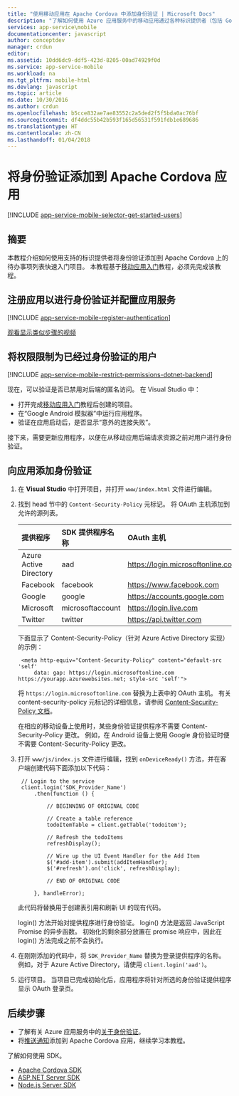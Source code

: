 ```yaml
---
title: "使用移动应用在 Apache Cordova 中添加身份验证 | Microsoft Docs"
description: "了解如何使用 Azure 应用服务中的移动应用通过各种标识提供者（包括 Google、Facebook、Twitter 和 Microsoft）对 Apache Cordova 应用用户进行身份验证。"
services: app-service\mobile
documentationcenter: javascript
author: conceptdev
manager: crdun
editor: 
ms.assetid: 10dd6dc9-ddf5-423d-8205-00ad74929f0d
ms.service: app-service-mobile
ms.workload: na
ms.tgt_pltfrm: mobile-html
ms.devlang: javascript
ms.topic: article
ms.date: 10/30/2016
ms.author: crdun
ms.openlocfilehash: b5cce832ae7ae83552c2a5ded2f5f5bda0ac76bf
ms.sourcegitcommit: df4ddc55b42b593f165d56531f591fdb1e689686
ms.translationtype: HT
ms.contentlocale: zh-CN
ms.lasthandoff: 01/04/2018
---
```

# <a name="add-authentication-to-your-apache-cordova-app"></a>将身份验证添加到 Apache Cordova 应用
[!INCLUDE [app-service-mobile-selector-get-started-users](../../includes/app-service-mobile-selector-get-started-users.md)]

## <a name="summary"></a>摘要
本教程介绍如何使用支持的标识提供者将身份验证添加到 Apache Cordova 上的待办事项列表快速入门项目。 本教程基于[移动应用入门]教程，必须先完成该教程。

## <a name="register"></a>注册应用以进行身份验证并配置应用服务
[!INCLUDE [app-service-mobile-register-authentication](../../includes/app-service-mobile-register-authentication.md)]

[观看显示类似步骤的视频](https://channel9.msdn.com/series/Azure-connected-services-with-Cordova/Azure-connected-services-task-8-Azure-authentication)

## <a name="permissions"></a>将权限限制为已经过身份验证的用户
[!INCLUDE [app-service-mobile-restrict-permissions-dotnet-backend](../../includes/app-service-mobile-restrict-permissions-dotnet-backend.md)]

现在，可以验证是否已禁用对后端的匿名访问。 在 Visual Studio 中：

* 打开完成[移动应用入门]教程后创建的项目。
* 在“Google Android 模拟器”中运行应用程序。
* 验证在应用启动后，是否显示“意外的连接失败”。

接下来，需要更新应用程序，以便在从移动应用后端请求资源之前对用户进行身份验证。

## <a name="add-authentication"></a>向应用添加身份验证
1. 在 **Visual Studio** 中打开项目，并打开 `www/index.html` 文件进行编辑。
2. 找到 head 节中的 `Content-Security-Policy` 元标记。  将 OAuth 主机添加到允许的源列表。

   | 提供程序 | SDK 提供程序名称 | OAuth 主机 |
   |:--- |:--- |:--- |
   | Azure Active Directory | aad | https://login.microsoftonline.com |
   | Facebook | facebook | https://www.facebook.com |
   | Google | google | https://accounts.google.com |
   | Microsoft | microsoftaccount | https://login.live.com |
   | Twitter | twitter | https://api.twitter.com |

    下面显示了 Content-Security-Policy（针对 Azure Active Directory 实现）的示例：

        <meta http-equiv="Content-Security-Policy" content="default-src 'self'
            data: gap: https://login.microsoftonline.com https://yourapp.azurewebsites.net; style-src 'self'">

    将 `https://login.microsoftonline.com` 替换为上表中的 OAuth 主机。  有关 content-security-policy 元标记的详细信息，请参阅 [Content-Security-Policy 文档]。

    在相应的移动设备上使用时，某些身份验证提供程序不需要 Content-Security-Policy 更改。  例如，在 Android 设备上使用 Google 身份验证时便不需要 Content-Security-Policy 更改。

3. 打开 `www/js/index.js` 文件进行编辑，找到 `onDeviceReady()` 方法，并在客户端创建代码下面添加以下代码：

        // Login to the service
        client.login('SDK_Provider_Name')
            .then(function () {

                // BEGINNING OF ORIGINAL CODE

                // Create a table reference
                todoItemTable = client.getTable('todoitem');

                // Refresh the todoItems
                refreshDisplay();

                // Wire up the UI Event Handler for the Add Item
                $('#add-item').submit(addItemHandler);
                $('#refresh').on('click', refreshDisplay);

                // END OF ORIGINAL CODE

            }, handleError);

    此代码将替换用于创建表引用和刷新 UI 的现有代码。

    login() 方法开始对提供程序进行身份验证。 login() 方法是返回 JavaScript Promise 的异步函数。  初始化的剩余部分放置在 promise 响应中，因此在 login() 方法完成之前不会执行。

4. 在刚刚添加的代码中，将 `SDK_Provider_Name` 替换为登录提供程序的名称。 例如，对于 Azure Active Directory，请使用 `client.login('aad')`。
5. 运行项目。  当项目已完成初始化后，应用程序将针对所选的身份验证提供程序显示 OAuth 登录页。

## <a name="next-steps"></a>后续步骤
* 了解有关 Azure 应用服务中的[关于身份验证]。
* 将[推送通知]添加到 Apache Cordova 应用，继续学习本教程。

了解如何使用 SDK。

* [Apache Cordova SDK]
* [ASP.NET Server SDK]
* [Node.js Server SDK]

<!-- URLs. -->
[移动应用入门]: app-service-mobile-cordova-get-started.md
[Content-Security-Policy 文档]: https://cordova.apache.org/docs/en/latest/guide/appdev/whitelist/index.html
[推送通知]: app-service-mobile-cordova-get-started-push.md
[关于身份验证]: app-service-mobile-auth.md
[Apache Cordova SDK]: app-service-mobile-cordova-how-to-use-client-library.md
[ASP.NET Server SDK]: app-service-mobile-dotnet-backend-how-to-use-server-sdk.md
[Node.js Server SDK]: app-service-mobile-node-backend-how-to-use-server-sdk.md
